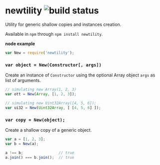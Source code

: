# newtility ![build status](https://travis-ci.org/WebReflection/newtility.svg?branch=master)
Utility for generic shallow copies and instances creation.

Available in `npm` through `npm install newtility`.

**node example**
```js
var New = require('newtility');
```

### `var object = New(Constructor[, args])`
Create an instance of `Constructor` using the optional Array object `args` as list of arguments.
```js
// simulating new Array(1, 2, 3)
var ott = New(Array, [1, 2, 3]);

// simulating new Uint32Array([4, 5, 6]);
var ui32 = New(Uint32Array, [ [4, 5, 6] ]);
```


### `var copy = New(object);`
Create a shallow copy of a generic object.
```js
var a = [1, 2, 3];
var b = New(a);

a !== b;                // true
a.join() === b.join();  // true
```
